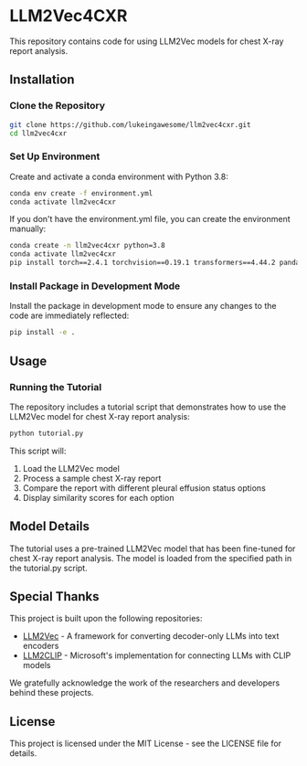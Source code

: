 # LLM2Vec4CXR

This repository contains code for using LLM2Vec models for chest X-ray report analysis.

## Installation

### Clone the Repository

```bash
git clone https://github.com/lukeingawesome/llm2vec4cxr.git
cd llm2vec4cxr
```

### Set Up Environment

Create and activate a conda environment with Python 3.8:

```bash
conda env create -f environment.yml
conda activate llm2vec4cxr
```

If you don't have the environment.yml file, you can create the environment manually:

```bash
conda create -n llm2vec4cxr python=3.8
conda activate llm2vec4cxr
pip install torch==2.4.1 torchvision==0.19.1 transformers==4.44.2 pandas llm2vec accelerate flash-attn==2.7.0.post2 #Recommended
```

### Install Package in Development Mode

Install the package in development mode to ensure any changes to the code are immediately reflected:

```bash
pip install -e .
```

## Usage

### Running the Tutorial

The repository includes a tutorial script that demonstrates how to use the LLM2Vec model for chest X-ray report analysis:

```bash
python tutorial.py
```

This script will:
1. Load the LLM2Vec model
2. Process a sample chest X-ray report
3. Compare the report with different pleural effusion status options
4. Display similarity scores for each option

## Model Details

The tutorial uses a pre-trained LLM2Vec model that has been fine-tuned for chest X-ray report analysis. The model is loaded from the specified path in the tutorial.py script.

## Special Thanks

This project is built upon the following repositories:

- [LLM2Vec](https://github.com/McGill-NLP/llm2vec) - A framework for converting decoder-only LLMs into text encoders
- [LLM2CLIP](https://github.com/microsoft/LLM2CLIP/tree/main) - Microsoft's implementation for connecting LLMs with CLIP models

We gratefully acknowledge the work of the researchers and developers behind these projects.

## License

This project is licensed under the MIT License - see the LICENSE file for details.
